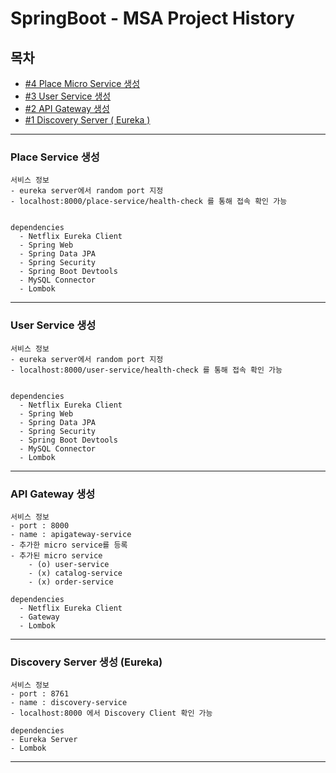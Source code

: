 # SpringBoot - MSA Project History

## 목차


- [#4 Place Micro Service 생성](#place-service-생성)
- [#3 User Service 생성](#user-service-생성)
- [#2 API Gateway 생성](#api-gateway-생성)
- [#1 Discovery Server ( Eureka )](#discovery-server-생성-eureka)

---

### Place Service 생성

```
서비스 정보
- eureka server에서 random port 지정
- localhost:8000/place-service/health-check 를 통해 접속 확인 가능


dependencies
  - Netflix Eureka Client
  - Spring Web
  - Spring Data JPA
  - Spring Security
  - Spring Boot Devtools
  - MySQL Connector
  - Lombok
```

---


### User Service 생성

```
서비스 정보
- eureka server에서 random port 지정
- localhost:8000/user-service/health-check 를 통해 접속 확인 가능


dependencies
  - Netflix Eureka Client
  - Spring Web
  - Spring Data JPA
  - Spring Security
  - Spring Boot Devtools
  - MySQL Connector
  - Lombok
```

---

### API Gateway 생성

```
서비스 정보
- port : 8000
- name : apigateway-service
- 추가한 micro service를 등록
- 추가된 micro service
    - (o) user-service 
    - (x) catalog-service
    - (x) order-service

dependencies
  - Netflix Eureka Client
  - Gateway
  - Lombok

```

---


### Discovery Server 생성 (Eureka)

```
서비스 정보
- port : 8761
- name : discovery-service
- localhost:8000 에서 Discovery Client 확인 가능

dependencies
- Eureka Server
- Lombok
```

---

  








